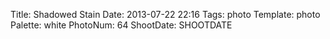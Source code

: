 Title: Shadowed Stain
Date: 2013-07-22 22:16
Tags: photo
Template: photo
Palette: white
PhotoNum: 64
ShootDate: SHOOTDATE

